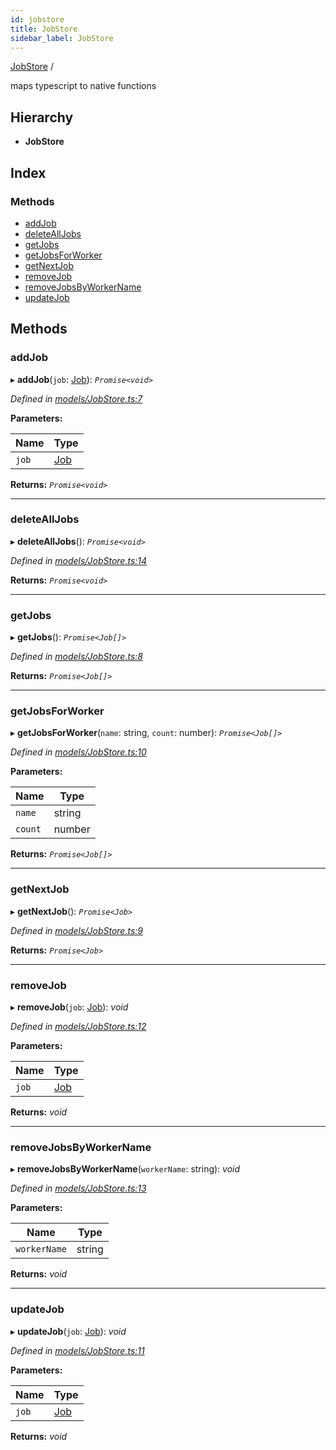```yaml
---
id: jobstore
title: JobStore
sidebar_label: JobStore
---
```


[JobStore](jobstore.md) /

maps typescript to native functions

## Hierarchy

* **JobStore**

## Index

### Methods

* [addJob](jobstore.md#addjob)
* [deleteAllJobs](jobstore.md#deletealljobs)
* [getJobs](jobstore.md#getjobs)
* [getJobsForWorker](jobstore.md#getjobsforworker)
* [getNextJob](jobstore.md#getnextjob)
* [removeJob](jobstore.md#removejob)
* [removeJobsByWorkerName](jobstore.md#removejobsbyworkername)
* [updateJob](jobstore.md#updatejob)

## Methods

###  addJob

▸ **addJob**(`job`: [Job](job.md)): *`Promise<void>`*

*Defined in [models/JobStore.ts:7](https://github.com/SimonErm/react-native-job-queue/blob/ee4ec3d/src/models/JobStore.ts#L7)*

**Parameters:**

Name | Type |
------ | ------ |
`job` | [Job](job.md) |

**Returns:** *`Promise<void>`*

___

###  deleteAllJobs

▸ **deleteAllJobs**(): *`Promise<void>`*

*Defined in [models/JobStore.ts:14](https://github.com/SimonErm/react-native-job-queue/blob/ee4ec3d/src/models/JobStore.ts#L14)*

**Returns:** *`Promise<void>`*

___

###  getJobs

▸ **getJobs**(): *`Promise<Job[]>`*

*Defined in [models/JobStore.ts:8](https://github.com/SimonErm/react-native-job-queue/blob/ee4ec3d/src/models/JobStore.ts#L8)*

**Returns:** *`Promise<Job[]>`*

___

###  getJobsForWorker

▸ **getJobsForWorker**(`name`: string, `count`: number): *`Promise<Job[]>`*

*Defined in [models/JobStore.ts:10](https://github.com/SimonErm/react-native-job-queue/blob/ee4ec3d/src/models/JobStore.ts#L10)*

**Parameters:**

Name | Type |
------ | ------ |
`name` | string |
`count` | number |

**Returns:** *`Promise<Job[]>`*

___

###  getNextJob

▸ **getNextJob**(): *`Promise<Job>`*

*Defined in [models/JobStore.ts:9](https://github.com/SimonErm/react-native-job-queue/blob/ee4ec3d/src/models/JobStore.ts#L9)*

**Returns:** *`Promise<Job>`*

___

###  removeJob

▸ **removeJob**(`job`: [Job](job.md)): *void*

*Defined in [models/JobStore.ts:12](https://github.com/SimonErm/react-native-job-queue/blob/ee4ec3d/src/models/JobStore.ts#L12)*

**Parameters:**

Name | Type |
------ | ------ |
`job` | [Job](job.md) |

**Returns:** *void*

___

###  removeJobsByWorkerName

▸ **removeJobsByWorkerName**(`workerName`: string): *void*

*Defined in [models/JobStore.ts:13](https://github.com/SimonErm/react-native-job-queue/blob/ee4ec3d/src/models/JobStore.ts#L13)*

**Parameters:**

Name | Type |
------ | ------ |
`workerName` | string |

**Returns:** *void*

___

###  updateJob

▸ **updateJob**(`job`: [Job](job.md)): *void*

*Defined in [models/JobStore.ts:11](https://github.com/SimonErm/react-native-job-queue/blob/ee4ec3d/src/models/JobStore.ts#L11)*

**Parameters:**

Name | Type |
------ | ------ |
`job` | [Job](job.md) |

**Returns:** *void*